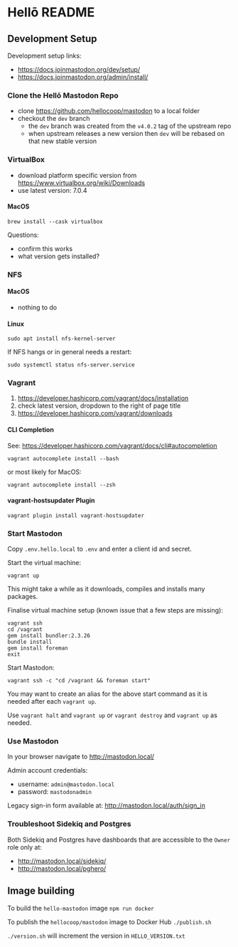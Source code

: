 # Hellō README

## Development Setup

Development setup links:

* https://docs.joinmastodon.org/dev/setup/
* https://docs.joinmastodon.org/admin/install/

### Clone the Hellō Mastodon Repo

* clone https://github.com/hellocoop/mastodon to a local folder
* checkout the `dev` branch
  * the `dev` branch was created from the `v4.0.2` tag of the upstream repo
  * when upstream releases a new version then `dev` will be rebased on that new stable version

### VirtualBox

* download platform specific version from https://www.virtualbox.org/wiki/Downloads
* use latest version: 7.0.4

#### MacOS

```shell
brew install --cask virtualbox
```

Questions:
* confirm this works
* what version gets installed?

### NFS

#### MacOS

* nothing to do

#### Linux

```shell
sudo apt install nfs-kernel-server
```

If NFS hangs or in general needs a restart:
```shell
sudo systemctl status nfs-server.service
```

### Vagrant

1. https://developer.hashicorp.com/vagrant/docs/installation
2. check latest version, dropdown to the right of page title
3. https://developer.hashicorp.com/vagrant/downloads

#### CLI Completion

See: https://developer.hashicorp.com/vagrant/docs/cli#autocompletion

```shell
vagrant autocomplete install --bash
```

or most likely for MacOS:
```shell
vagrant autocomplete install --zsh
```

#### vagrant-hostsupdater Plugin

```shell
vagrant plugin install vagrant-hostsupdater
```

### Start Mastodon

Copy `.env.hello.local` to `.env` and enter a client id and secret.

Start the virtual machine:
```shell
vagrant up
```

This might take a while as it downloads, compiles and installs many packages.

Finalise virtual machine setup (known issue that a few steps are missing):
```shell
vagrant ssh
cd /vagrant
gem install bundler:2.3.26
bundle install
gem install foreman
exit
```

Start Mastodon:
```shell
vagrant ssh -c "cd /vagrant && foreman start"
```

You may want to create an alias for the above start command as it is needed after each `vagrant up`.

Use `vagrant halt` and `vagrant up` or `vagrant destroy` and `vagrant up` as needed.

### Use Mastodon

In your browser navigate to http://mastodon.local/

Admin account credentials:
* username: `admin@mastodon.local`
* password: `mastodonadmin`

Legacy sign-in form available at: http://mastodon.local/auth/sign_in

### Troubleshoot Sidekiq and Postgres

Both Sidekiq and Postgres have dashboards that are accessible to the `Owner` role only at:
* http://mastodon.local/sidekiq/
* http://mastodon.local/pghero/

## Image building

To build the `hello-mastodon` image
`npm run docker`

To publish the `hellocoop/mastodon` image to Docker Hub
`./publish.sh`

`./version.sh` will increment the version in `HELLO_VERSION.txt`

